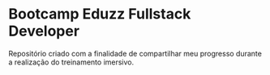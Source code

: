 # Bootcamp Eduzz Fullstack Developer

Repositório criado com a finalidade de compartilhar meu progresso durante a realização do treinamento imersivo.
